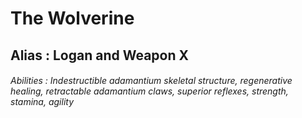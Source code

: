 # The Wolverine
## Alias : Logan and Weapon X
###### Abilities : Indestructible adamantium skeletal structure, regenerative healing, retractable adamantium claws, superior reflexes, strength, stamina, agility
